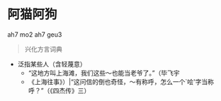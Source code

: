# 阿猫阿狗
ah7 mo2 ah7 geu3
> 兴化方言词典
- 泛指某些人（含轻蔑意）
  - “这地方叫上海滩，我们这些～也能当老爷了。”（毕飞宇
  - 《上海往事》）|“这问信的倒也奇怪，～有称呼，怎么一个`哙'字当称呼？”（《四杰传》三）
